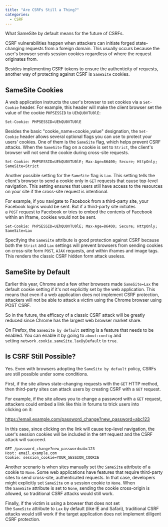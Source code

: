 ```yaml
---
title: "Are CSRFs Still a Thing?"
categories:
  - CSRF
---
```


What SameSite by default means for the future of CSRFs.

CSRF vulnerabilities happen when attackers can initiate forged state-changing requests from a foreign domain. This usually occurs because the user's browser sends session cookies regardless of where the request originates from.

Besides implementing CSRF tokens to ensure the authenticity of requests, another way of protecting against CSRF is `SameSite` cookies.

## SameSite Cookies

A web application instructs the user's browser to set cookies via a `Set-Cookie` header. For example, this header will make the client browser set the value of the cookie `PHPSESSID` to `UEhQU0VTU0lE`:

```
Set-Cookie: PHPSESSID=UEhQU0VTU0lE
```

Besides the basic "cookie_name=cookie_value" designation, the `Set-Cookie` header allows several optional flags you can use to protect your users' cookies. One of them is the `SameSite` flag, which helps prevent CSRF attacks. When the `SameSite` flag on a cookie is set to `Strict`, the client's browser will not send the cookie during cross-site requests.

```
Set-Cookie: PHPSESSID=UEhQU0VTU0lE; Max-Age=86400; Secure; HttpOnly; SameSite=Strict
```

Another possible setting for the `SameSite` flag is `Lax`. This setting tells the client's browser to send a cookie only in `GET` requests that cause top-level navigation. This setting ensures that users still have access to the resources on your site if the cross-site request is intentional.

For example, if you navigate to Facebook from a third-party site, your Facebook logins would be sent. But if a third-party site initiates a `POST` request to Facebook or tries to embed the contents of Facebook within an Iframe, cookies would not be sent.

```
Set-Cookie: PHPSESSID=UEhQU0VTU0lE; Max-Age=86400; Secure; HttpOnly; SameSite=Lax
```

Specifying the `SameSite` attribute is good protection against CSRF because both the `Strict` and `Lax` settings will prevent browsers from sending cookies on cross-site form `POST`, `AJAX` requests, and within iframes and image tags. This renders the classic CSRF hidden form attack useless.

## SameSite by Default

Earlier this year, Chrome and a few other browsers made `SameSite=Lax` the default cookie setting if it's not explicitly set by the web application. This means that even if a web application does not implement CSRF protection, attackers will not be able to attack a victim using the Chrome browser using POST CSRF.

So in the future, the efficacy of a classic CSRF attack will be greatly reduced since Chrome has the largest web browser market share.

On Firefox, the `SameSite by default` setting is a feature that needs to be enabled. You can enable it by going to `about:config` and setting `network.cookie.sameSite.laxByDefault` to `true`.

## Is CSRF Still Possible?

Yes. Even with browsers adopting the `SameSite by default` policy, CSRFs are still possible under some conditions.

First, if the site allows state-changing requests with the `GET` HTTP method, then third-party sites can attack users by creating CSRF with a `GET` request.

For example, if the site allows you to change a password with a `GET` request, attackers could embed a link like this in forums to trick users into clicking on it:

<https://email.example.com/password_change?new_password=abc123>

In this case, since clicking on the link will cause top-level navigation, the user's session cookies will be included in the `GET` request and the CSRF attack will succeed.

```
GET /password_change?new_password=abc123
Host: email.example.com
Cookie: session_cookie=YOUR_SESSION_COOKIE
```

Another scenario is when sites manually set the `SameSite` attribute of a cookie to `None`. Some web applications have features that require third-party sites to send cross-site, authenticated requests. In that case, developers might explicitly set `SameSite` on a session cookie to `None`. When the `SameSite` attribute is set to `None`, sending the cookie cross-origin is allowed, so traditional CSRF attacks would still work.

Finally, if the victim is using a browser that does not set the `SameSite` attribute to `Lax` by default (like IE and Safari), traditional CSRF attacks would still work if the target application does not implement diligent CSRF protection.